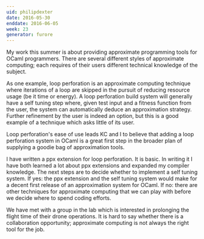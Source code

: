 ```yaml
---
uid: philipdexter
date: 2016-05-30
enddate: 2016-06-05
week: 23
generator: furore
---
```


My work this summer is about providing approximate programming tools for OCaml programmers. There are several different styles of approximate computing; each requires of their users different technical knowledge of the subject.

As one example, loop perforation is an approximate computing technique where iterations of a loop are skipped in the pursuit of reducing resource usage (be it time or energy). A loop perforation build system will generally have a self tuning step where, given test input and a fitness function from the user, the system can automatically deduce an approximation strategy. Further refinement by the user is indeed an option, but this is a good example of a technique which asks little of its user.

Loop perforation's ease of use leads KC and I to believe that adding a loop perforation system in OCaml is a great first step in the broader plan of supplying a goodie bag of approximation tools.

I have written a ppx extension for loop perforation. It is basic. In writing it I have both learned a lot about ppx extensions and expanded my compiler knowledge. The next steps are to decide whether to implement a self tuning system. If yes: the ppx extension and the self tuning system would make for a decent first release of an approximation system for OCaml. If no: there are other techniques for approximate computing that we can play with before we decide where to spend coding efforts.

We have met with a group in the lab which is interested in prolonging the flight time of their drone operations. It is hard to say whether there is a collaboration opportunity; approximate computing is not always the right tool for the job.

